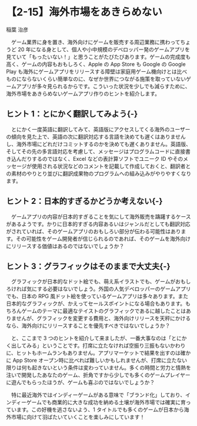 # 【2-15】海外市場をあきらめない

<div class="author">稲葉 治彦</div>

　ゲーム業界に身を置き、海外向けにゲームを販売する周辺業務に携わってちょうど 20 年になる身として、個人や小中規模のデベロッパー発のゲームアプリを見ていて「もったいない！」と思うことがたびたびあります。ゲームの完成度も高く、ゲームの内容もおもしろく、Apple の App Store も Google の Google Play も海外にゲームアプリをリリースする障壁は家庭用ゲーム機向けとは比べものにならないくらい簡単なのに、なぜか世界につながる施策を取っていないゲームアプリが多々見られるからです。こういった状況を少しでも減らすために、海外市場をあきらめないゲームアプリ作りのヒントを紹介します。

## ヒント 1：とにかく翻訳してみよう{-}

　とにかく一度英語に翻訳してみて、英語版にアクセスしてくる海外のユーザーの傾向を見た上で、英語の次に翻訳対応する言語を決めても遅くはありませんし、海外市場にどれだけコミットするのかを決めても遅くありません。英語版、そしてその先の多言語対応を考慮して、メッセージはプログラムコードに直接書き込んだりするのではなく、Excel などの表計算ソフトでユニーク ID やそのメッセージが使用される状況などのコメントを記載して作成しておくと、翻訳者との素材のやりとり並びに翻訳成果物のプログラムへの組み込みがやりやすくなります。

## ヒント 2：日本的すぎるかどうか考えない{-}

　ゲームアプリの内容が日本的すぎることを気にして海外販売を躊躇するケースがあるようです。かりに日本的すぎる内容あるいはジャンルだとしても翻訳対応がされていれば、そのゲームアプリのおもしろい部分が伝わる可能性はあります。その可能性をゲーム開発者が信じられるのであれば、そのゲームを海外向けにリリースする価値はあるのではないでしょうか？

## ヒント 3：グラフィックはそのままで大丈夫{-}

　グラフィックが日本的なドット絵でも、萌え系イラストでも、ゲームがおもしろければ気にする必要はないでしょう。外国の人気デベロッパーのゲームアプリでも、日本の RPG 風ドット絵を使っているゲームアプリは多々あります。また日本的なグラフィックが、かえってセールスポイントになる場合もあります。もちろんゲームのテーマに最適なテイストのグラフィックであるに越したことはありませんが、グラフィックを変更する費用と、海外向けリリースを天秤にかけるなら、海外向けにリリースすることを優先すべきではないでしょうか？

　と、ここまで 3 つのヒントを紹介して来ましたが、一番大事なのは「とにかく出してみる」ということです。打席に立たなければ空振り三振もないかわりに、ヒットもホームランもありません。アプリマーケットで結果を出すのは確かに App Store オープン時に比べれば難しいかもしれませんが、打席に立たない限りは何も起きないという条件は変わっていません。多くの時間と労力と情熱を注いで開発したあなたのゲーム、折角ですから少しでも多くのゲームプレイヤーに遊んでもらったほうが、ゲームも喜ぶのではないでしょうか？

　特に最近海外ではインディーゲームがある意味で「ブランド化」しており、インディーゲームでも商業的に大きな成功を納める土壌が海外市場では確実に育っています。この好機を逃さないよう、1 タイトルでも多くのゲームが日本から海外市場に向けて羽ばたいていくことを楽しみにしています！
